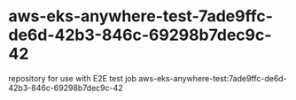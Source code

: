 # aws-eks-anywhere-test-7ade9ffc-de6d-42b3-846c-69298b7dec9c-42
repository for use with E2E test job aws-eks-anywhere-test:7ade9ffc-de6d-42b3-846c-69298b7dec9c-42
